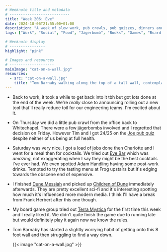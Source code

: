 ```yaml
---
# Weeknote title and metadata
# ---------------------------
title: "Week 206: Eve"
date: 2024-10-06T21:55:00+01:00
description: "A week of slow work, pub crawls, pub quizzes, dinners and drinks, fantastic cocktails, reading good sci-fi, new board games, and an adventurous cat."
tags: ["Work", "Social", "Food", "Jägerbomb", "Books", "Games", "Board Games"]

# Weeknote display
# ----------------
highlight: "pink"

# Images and resources
# --------------------
mainImage: "cat-on-a-wall.jpg"
resources:
  - src: "cat-on-a-wall.jpg"
    title: "Tom Barnaby walking along the top of a tall wall, contemplating how he's gonna get down"
---
```


  * Back to work, it took a while to get back into it tbh but got lots done at the end of the week. We're _really_ close to announcing rolling out a new tool that'll really reduce toil for our engineering teams. I'm excited about it.

  * On Thursday we did a little pub crawl from the office back to Whitechapel. There were a few jägerbombs involved and I regretted that decision on Friday. However Tim and I got 24/25 on the [Joe pub quiz](https://www.joe.co.uk/quizzes) despite neither of us being at full health.

  * Saturday was very nice. I got a load of jobs done then Charlotte and I went for a meal then for cocktails. We tried out [Eve Bar](https://www.evebar.co.uk/) which was _amazing_, not exaggerating when I say they might be the best cocktails I've ever had. We even spotted Adam Handling having some post-work drinks. Tempted to try the tasting menu at Frog upstairs but it's edging towards the obscene end of expensive.

  * I finished [Dune Messiah](https://www.goodreads.com/book/show/44492285-dune-messiah) and picked up [Children of Dune](https://www.goodreads.com/book/show/44492286-children-of-dune) immediately afterwards. They are pretty excellent sci-fi and it's interesting spotting how much it's influenced more modern media. I think I'll have a break from Frank Herbert after this one though.

  * My board game group tried out [Terra Mystica](https://boardgamegeek.com/boardgame/120677/terra-mystica) for the first time this week and I really liked it. We didn't quite finish the game due to running late but would definitely play it again now we know the rules.

  * Tom Barnaby has started a slightly worrying habit of getting onto this 8 foot wall and then struggling to find a way down.

    {{< image "cat-on-a-wall.jpg" >}}
